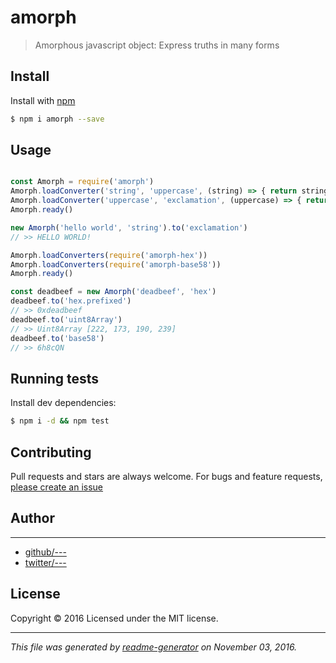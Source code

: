 # amorph

> Amorphous javascript object: Express truths in many forms


## Install

Install with [npm](https://www.npmjs.com/)

```sh
$ npm i amorph --save
```

## Usage

```js

const Amorph = require('amorph')
Amorph.loadConverter('string', 'uppercase', (string) => { return string.toUpperCase() })
Amorph.loadConverter('uppercase', 'exclamation', (uppercase) => { return uppercase + '!' })
Amorph.ready()

new Amorph('hello world', 'string').to('exclamation')
// >> HELLO WORLD!

Amorph.loadConverters(require('amorph-hex'))
Amorph.loadConverters(require('amorph-base58'))
Amorph.ready()

const deadbeef = new Amorph('deadbeef', 'hex')
deadbeef.to('hex.prefixed')
// >> 0xdeadbeef
deadbeef.to('uint8Array')
// >> Uint8Array [222, 173, 190, 239]
deadbeef.to('base58')
// >> 6h8cQN
```

## Running tests

Install dev dependencies:

```sh
$ npm i -d && npm test
```

## Contributing

Pull requests and stars are always welcome. For bugs and feature requests, [please create an issue](https://github.com/SafeMarket/amorph/issues)

## Author

***

* [github/---](https://github.com/---)
* [twitter/---](http://twitter.com/---)

## License

Copyright © 2016 []()
Licensed under the MIT license.

***

_This file was generated by [readme-generator](https://github.com/jonschlinkert/readme-generator) on November 03, 2016._